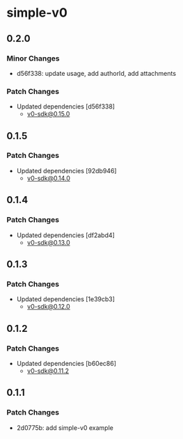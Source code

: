 # simple-v0

## 0.2.0

### Minor Changes

- d56f338: update usage, add authorId, add attachments

### Patch Changes

- Updated dependencies [d56f338]
  - v0-sdk@0.15.0

## 0.1.5

### Patch Changes

- Updated dependencies [92db946]
  - v0-sdk@0.14.0

## 0.1.4

### Patch Changes

- Updated dependencies [df2abd4]
  - v0-sdk@0.13.0

## 0.1.3

### Patch Changes

- Updated dependencies [1e39cb3]
  - v0-sdk@0.12.0

## 0.1.2

### Patch Changes

- Updated dependencies [b60ec86]
  - v0-sdk@0.11.2

## 0.1.1

### Patch Changes

- 2d0775b: add simple-v0 example
